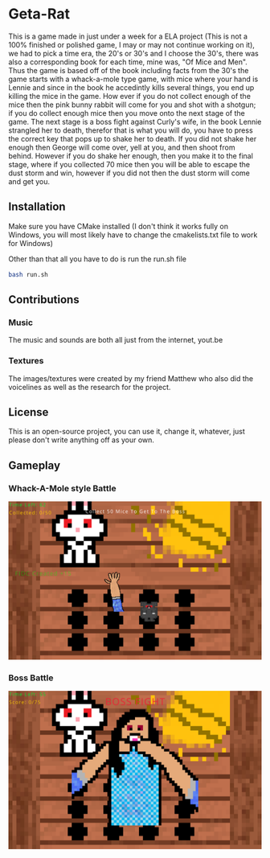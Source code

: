 # Geta-Rat
This is a game made in just under a week for a ELA project (This is not a 100% finished or polished game, I may or may not continue working on it), we had to pick a time era, the 20's or 30's and I choose the 30's, there was also a corresponding book for each time, mine was, "Of Mice and Men". Thus the game is based off of the book including facts from the 30's the game starts with a whack-a-mole type game, with mice where your hand is Lennie and since in the book he accedintly kills several things, you end up killing the mice in the game. How ever if you do not collect enough of the mice then the pink bunny rabbit will come for you and shot with a shotgun; if you do collect enough mice then you move onto the next stage of the game. The next stage is a boss fight against Curly's wife, in the book Lennie strangled her to death, therefor that is what you will do, you have to press the correct key that pops up to shake her to death. If you did not shake her enough then George will come over, yell at you, and then shoot from behind. However if you do shake her enough, then you make it to the final stage, where if you collected 70 mice then you will be able to escape the dust storm and win, however if you did not then the dust storm will come and get you.

## Installation
Make sure you have CMake installed (I don't think it works fully on Windows, you will most likely have to change the cmakelists.txt file to work for Windows)

Other than that all you have to do is run the run.sh file
```bash
bash run.sh
```

## Contributions
### Music
The music and sounds are both all just from the internet, yout.be

### Textures
The images/textures were created by my friend Matthew who also did the voicelines as well as the research for the project.

## License
This is an open-source project, you can use it, change it, whatever, just please don't write anything off as your own.

## Gameplay
### Whack-A-Mole style Battle
![Whack-A-Mole Battle](https://github.com/HotWheelzCodez/Geta-Mouse/blob/main/assets/thumbnails/battle.png)
### Boss Battle
![Whack-A-Mole Battle](https://github.com/HotWheelzCodez/Geta-Mouse/blob/main/assets/thumbnails/bossBattle.png)
